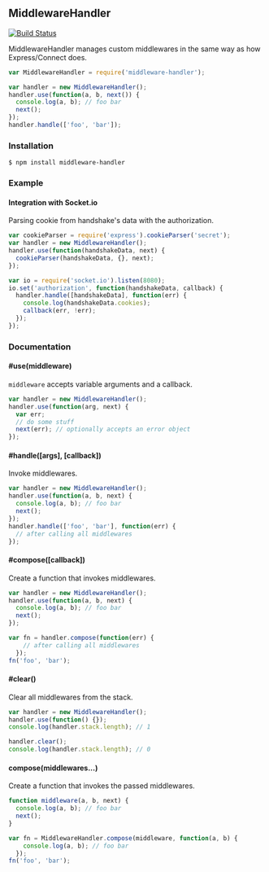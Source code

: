 ## MiddlewareHandler ##
[![Build Status](https://travis-ci.org/nkzawa/middleware-handler.png?branch=master)](https://travis-ci.org/nkzawa/middleware-handler)

MiddlewareHandler manages custom middlewares in the same way as how Express/Connect does.

```js
var MiddlewareHandler = require('middleware-handler');

var handler = new MiddlewareHandler();
handler.use(function(a, b, next()) {
  console.log(a, b); // foo bar
  next();
});
handler.handle(['foo', 'bar']);
```

### Installation ###
    $ npm install middleware-handler

### Example ###
#### Integration with Socket.io ####
Parsing cookie from handshake's data with the authorization.

```js
var cookieParser = require('express').cookieParser('secret');
var handler = new MiddlewareHandler();
handler.use(function(handshakeData, next) {
  cookieParser(handshakeData, {}, next);
});

var io = require('socket.io').listen(8080);
io.set('authorization', function(handshakeData, callback) {
  handler.handle([handshakeData], function(err) {
    console.log(handshakeData.cookies);
    callback(err, !err);
  });
});
```

### Documentation ###

#### #use(middleware) ####
```middleware``` accepts variable arguments and a callback.

```js
var handler = new MiddlewareHandler();
handler.use(function(arg, next) {
  var err;
  // do some stuff
  next(err); // optionally accepts an error object
});
```

#### #handle([args], [callback]) ####
Invoke middlewares.

```js
var handler = new MiddlewareHandler();
handler.use(function(a, b, next) {
  console.log(a, b); // foo bar
  next();
});
handler.handle(['foo', 'bar'], function(err) {
  // after calling all middlewares
});
```

#### #compose([callback]) ####
Create a function that invokes middlewares.

```js
var handler = new MiddlewareHandler();
handler.use(function(a, b, next) {
  console.log(a, b); // foo bar
  next();
});

var fn = handler.compose(function(err) {
    // after calling all middlewares
  });
fn('foo', 'bar');
```

#### #clear() ####
Clear all middlewares from the stack.

```js
var handler = new MiddlewareHandler();
handler.use(function() {});
console.log(handler.stack.length); // 1

handler.clear();
console.log(handler.stack.length); // 0
```

#### compose(middlewares...) ####
Create a function that invokes the passed middlewares.

```js
function middleware(a, b, next) {
  console.log(a, b); // foo bar
  next();
}

var fn = MiddlewareHandler.compose(middleware, function(a, b) {
    console.log(a, b); // foo bar
  });
fn('foo', 'bar');
```


